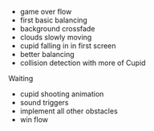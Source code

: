 - game over flow
- first basic balancing
- background crossfade
- clouds slowly moving
- cupid falling in in first screen
- better balancing
- collision detection with more of Cupid

Waiting
- cupid shooting animation
- sound triggers
- implement all other obstacles
- win flow
